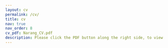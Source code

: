 ```yaml
---
layout: cv
permalink: /cv/
title: cv
nav: true
nav_order: 8
cv_pdf: Narang_CV.pdf
description: Please click the PDF button along the right side, to view the CV.
---
```

